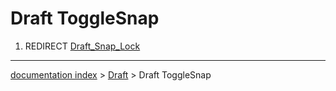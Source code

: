 # Draft ToggleSnap
1.  REDIRECT [Draft\_Snap\_Lock](Draft_Snap_Lock.md)

---
[documentation index](../README.md) > [Draft](Draft_Workbench.md) > Draft ToggleSnap
